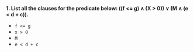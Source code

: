 **1. List all the clauses for the predicate below: ((f <= g) ∧ (X > 0)) ∨ (M ∧ (e < d + c)).**
- `f <= g`
- `x > 0`
- `M`
- `e < d + c`
